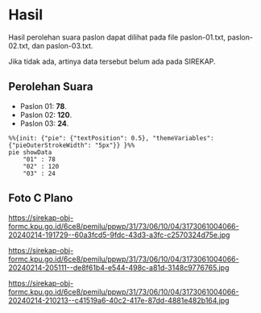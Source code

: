 # Hasil

Hasil perolehan suara paslon dapat dilihat pada file paslon-01.txt, paslon-02.txt, dan paslon-03.txt.

Jika tidak ada, artinya data tersebut belum ada pada SIREKAP.

## Perolehan Suara

 * Paslon 01: **78**.
 * Paslon 02: **120**.
 * Paslon 03: **24**.

```mermaid
%%{init: {"pie": {"textPosition": 0.5}, "themeVariables": {"pieOuterStrokeWidth": "5px"}} }%%
pie showData
    "01" : 78
    "02" : 120
    "03" : 24
```
## Foto C Plano

https://sirekap-obj-formc.kpu.go.id/6ce8/pemilu/ppwp/31/73/06/10/04/3173061004066-20240214-191729--60a3fcd5-9fdc-43d3-a3fc-c2570324d75e.jpg

https://sirekap-obj-formc.kpu.go.id/6ce8/pemilu/ppwp/31/73/06/10/04/3173061004066-20240214-205111--de8f61b4-e544-498c-a81d-3148c9776765.jpg

https://sirekap-obj-formc.kpu.go.id/6ce8/pemilu/ppwp/31/73/06/10/04/3173061004066-20240214-210213--c41519a6-40c2-417e-87dd-4881e482b164.jpg

